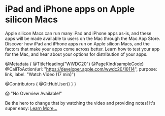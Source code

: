 # iPad and iPhone apps on Apple silicon Macs

Apple silicon Macs can run many iPad and iPhone apps as-is, and these apps will be made available to users on the Mac through the Mac App Store. Discover how iPad and iPhone apps run on Apple silicon Macs, and the factors that make your apps come across better. Learn how to test your app for the Mac, and hear about your options for distribution of your apps.

@Metadata {
   @TitleHeading("WWDC20")
   @PageKind(sampleCode)
   @CallToAction(url: "https://developer.apple.com/wwdc20/10114", purpose: link, label: "Watch Video (17 min)")

   @Contributors {
      @GitHubUser(<replace this with your GitHub handle>)
   }
}

😱 "No Overview Available!"

Be the hero to change that by watching the video and providing notes! It's super easy:
 [Learn More…](https://wwdcnotes.github.io/WWDCNotes/documentation/wwdcnotes/contributing)
